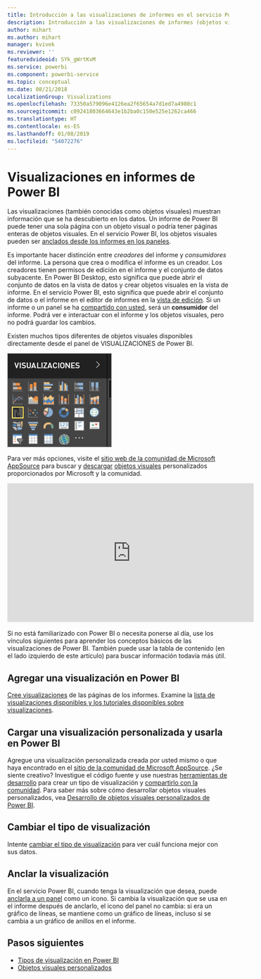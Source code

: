 ```yaml
---
title: Introducción a las visualizaciones de informes en el servicio Power BI y en Power BI Desktop
description: Introducción a las visualizaciones de informes (objetos visuales) en Microsoft Power BI.
author: mihart
ms.author: mihart
manager: kvivek
ms.reviewer: ''
featuredvideoid: SYk_gWrtKvM
ms.service: powerbi
ms.component: powerbi-service
ms.topic: conceptual
ms.date: 08/21/2018
LocalizationGroup: Visualizations
ms.openlocfilehash: 73350a579096e4126ea2f65654a7d1ed7a4980c1
ms.sourcegitcommit: c09241803664643e1b2ba0c150e525e1262ca466
ms.translationtype: HT
ms.contentlocale: es-ES
ms.lasthandoff: 01/08/2019
ms.locfileid: "54072276"
---
```

# <a name="visualizations-in-power-bi-reports"></a>Visualizaciones en informes de Power BI

Las visualizaciones (también conocidas como objetos visuales) muestran información que se ha descubierto en los datos. Un informe de Power BI puede tener una sola página con un objeto visual o podría tener páginas enteras de objetos visuales. En el servicio Power BI, los objetos visuales pueden ser [anclados desde los informes en los paneles](../service-dashboard-pin-tile-from-report.md).

Es importante hacer distinción entre *creadores* del informe y *consumidores* del informe. La persona que crea o modifica el informe es un creador.  Los creadores tienen permisos de edición en el informe y el conjunto de datos subyacente. En Power BI Desktop, esto significa que puede abrir el conjunto de datos en la vista de datos y crear objetos visuales en la vista de informe. En el servicio Power BI, esto significa que puede abrir el conjunto de datos o el informe en el editor de informes en la [vista de edición](../consumer/end-user-reading-view.md). Si un informe o un panel se ha [compartido con usted](../consumer/end-user-shared-with-me.md), será un **consumidor** del informe. Podrá ver e interactuar con el informe y los objetos visuales, pero no podrá guardar los cambios.

Existen muchos tipos diferentes de objetos visuales disponibles directamente desde el panel de VISUALIZACIONES de Power BI.

![](media/power-bi-report-visualizations/power-bi-templates.png)

Para ver más opciones, visite el [sitio web de la comunidad de Microsoft AppSource](https://appsource.microsoft.com) para buscar y [descargar](https://appsource.microsoft.com/marketplace/apps?page=1&product=power-bi-visuals) [objetos visuales](../developer/custom-visual-develop-tutorial.md) personalizados proporcionados por Microsoft y la comunidad.

<iframe width="560" height="315" src="https://www.youtube.com/embed/SYk_gWrtKvM?list=PL1N57mwBHtN0JFoKSR0n-tBkUJHeMP2cP" frameborder="0" allowfullscreen></iframe>


  Si no está familiarizado con Power BI o necesita ponerse al día, use los vínculos siguientes para aprender los conceptos básicos de las visualizaciones de Power BI.  También puede usar la tabla de contenido (en el lado izquierdo de este artículo) para buscar información todavía más útil.

## <a name="add-a-visualization-in-power-bi"></a>Agregar una visualización en Power BI

[Cree visualizaciones](power-bi-report-add-visualizations-i.md) de las páginas de los informes. Examine la [lista de visualizaciones disponibles y los tutoriales disponibles sobre visualizaciones](power-bi-visualization-types-for-reports-and-q-and-a.md). 

## <a name="upload-a-custom-visualization-and-use-it-in-power-bi"></a>Cargar una visualización personalizada y usarla en Power BI

Agregue una visualización personalizada creada por usted mismo o que haya encontrado en el [sitio de la comunidad de Microsoft AppSource](https://appsource.microsoft.com/marketplace/apps?product=power-bi-visuals). ¿Se siente creativo? Investigue el código fuente y use nuestras [herramientas de desarrollo](../developer/custom-visual-develop-tutorial.md) para crear un tipo de visualización y [compartirlo con la comunidad](../developer/office-store.md). Para saber más sobre cómo desarrollar objetos visuales personalizados, vea [Desarrollo de objetos visuales personalizados de Power BI](../developer/custom-visual-develop-tutorial.md).

## <a name="change-the-visualization-type"></a>Cambiar el tipo de visualización

Intente [cambiar el tipo de visualización](power-bi-report-change-visualization-type.md) para ver cuál funciona mejor con sus datos.

## <a name="pin-the-visualization"></a>Anclar la visualización

En el servicio Power BI, cuando tenga la visualización que desea, puede [anclarla a un panel](../service-dashboard-pin-tile-from-report.md) como un icono. Si cambia la visualización que se usa en el informe después de anclarlo, el icono del panel no cambia: si era un gráfico de líneas, se mantiene como un gráfico de líneas, incluso si se cambia a un gráfico de anillos en el informe.

## <a name="next-steps"></a>Pasos siguientes

* [Tipos de visualización en Power BI](power-bi-visualization-types-for-reports-and-q-and-a.md)
* [Objetos visuales personalizados](../power-bi-custom-visuals.md)